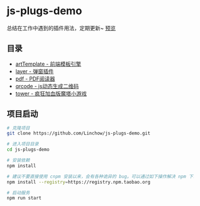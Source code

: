 # js-plugs-demo
总结在工作中遇到的插件用法，定期更新~ [预览](https://linchow.github.io/js-plugs-demo/)

## 目录

- [artTemplate - 前端模板引擎](https://linchow.github.io/js-plugs-demo/demo/artTemplate.html)
- [layer - 弹窗插件](https://linchow.github.io/js-plugs-demo/demo/layer.html)
- [pdf - PDF阅读器](https://linchow.github.io/js-plugs-demo/demo/pdf.html)
- [qrcode - js动态生成二维码](https://linchow.github.io/js-plugs-demo/demo/qrcode.html)
- [tower - 疯狂加血版魔塔小游戏](https://linchow.github.io/js-plugs-demo/demo/tower.html)

## 项目启动

```bash
# 克隆项目
git clone https://github.com/Linchow/js-plugs-demo.git

# 进入项目目录
cd js-plugs-demo

# 安装依赖
npm install

# 建议不要直接使用 cnpm 安装以来，会有各种诡异的 bug。可以通过如下操作解决 npm 下载速度慢的问题
npm install --registry=https://registry.npm.taobao.org

# 启动服务
npm run start
```
